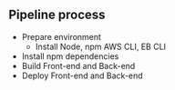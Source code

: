 ## Pipeline process

 - Prepare environment
   - Install Node, npm AWS CLI, EB CLI
 - Install npm dependencies
 - Build Front-end and Back-end 
 - Deploy Front-end and Back-end